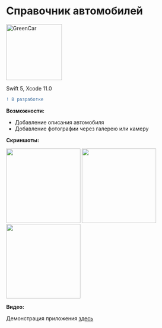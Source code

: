 # Справочник автомобилей

<a href="https://imgbb.com/"><img src="https://i.ibb.co/2sB6VYm/GreenCar.png" alt="GreenCar" width="150"></a>

Swift 5, Xcode 11.0
```diff
! В разработке
```

<b>Возможности:</b>
- Добавление описания автомобиля
- Добавление фотографии через галерею или камеру

<b>Скриншоты:</b>

<a href="https://ibb.co/vmCK6TS"><img src="https://i.ibb.co/VD0Pczs/IMG-1016.png" width="200"></a>   <a href="https://ibb.co/6wNd2wH"><img src="https://i.ibb.co/zxNk1xX/IMG-1017.png" width="200"></a>   <a href="https://ibb.co/17S2Gmc"><img src="https://i.ibb.co/sbB39V7/Simulator-Screen-Shot-i-Phone-X-2019-10-12-at-22-56-06.png" width="200"></a>

<b>Видео:</b>

Демонстрация приложения [здесь](https://drive.google.com/open?id=1fysk2I-MmYCBAu905WSAszulavUH4nut)
